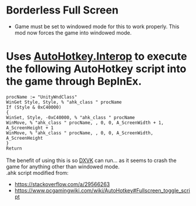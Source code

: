 # Borderless Full Screen
- Game must be set to windowed mode for this to work properly. This mod now forces the game into windowed mode.

# Uses [AutoHotkey.Interop](https://github.com/amazing-andrew/AutoHotkey.Interop) to execute the following AutoHotkey script into the game through BepInEx.

``procName := "UnityWndClass"``\
``WinGet Style, Style, % "ahk_class " procName``\
``If (Style & 0xC40000)``\
``{``\
``WinSet, Style, -0xC40000, % "ahk_class " procName``\
``WinMove, % "ahk_class " procName, , 0, 0, A_ScreenWidth + 1, A_ScreenHeight + 1``\
``WinMove, % "ahk_class " procName, , 0, 0, A_ScreenWidth, A_ScreenHeight``\
``}``\
``Return``\
\
The benefit of using this is so [DXVK](https://github.com/doitsujin/dxvk) can run... as it seems to crash the game for anything other than windowed mode.\
.ahk script modified from: 
- https://stackoverflow.com/a/29566263 
- https://www.pcgamingwiki.com/wiki/AutoHotkey#Fullscreen_toggle_script
